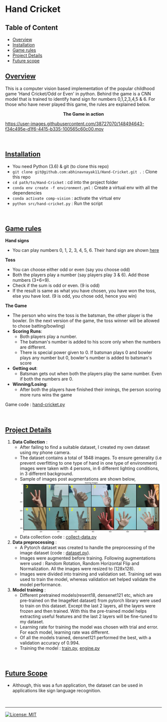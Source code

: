 # Hand Cricket

## Table of Content
  * [Overview](#overview)
  * [Installation](#installation)
  * [Game rules](#game-rules)
  * [Project Details](#project-details)
  * [Future scope](#future-scope)

## [Overview](#table-of-content)
This is a computer vision based implementation of the popular childhood game 'Hand Cricket/Odd or Even' in python. Behind the game is a CNN model that is trained to identify hand sign for numbers 0,1,2,3,4,5 & 6. For those who have never played this game, the rules are explained below.

**<p align="center">The Game in action</p>**

https://user-images.githubusercontent.com/38727070/148494643-f34c495e-d1f6-4415-b335-100565c60c00.mov

<br>

## [Installation](#table-of-content)
- You need Python (3.6) & git (to clone this repo)
- `git clone git@github.com:abhinavnayak11/Hand-Cricket.git .` : Clone this repo
- `cd path/to/Hand-Cricket` : cd into the project folder
- `conda env create -f environment.yml` : Create a virtual env with all the dependencies
- `conda activate comp-vision` : activate the virtual env
- `python src/hand-cricket.py` : Run the script

<br>

## [Game rules](#table-of-content)

**Hand signs**
- You can play numbers 0, 1, 2, 3, 4, 5, 6. Their hand sign are shown [here](static)    

**Toss** 
- You can choose either odd or even (say you choose odd)
- Both the players play a number (say players play 3 & 6). Add those numbers (3+6=9). 
- Check if the sum is odd or even. (9 is odd)
- If the result is same as what you have chosen, you have won the toss, else you have lost. (9 is odd, you chose odd, hence you win)

**The Game**
- The person who wins the toss is the batsman, the other player is the bowler. (In the next version of the game, the toss winner will be allowed to chose batting/bowling)
- **Scoring Runs**:
    - Both players play a number. 
    - The batsman's number is added to his score only when the numbers are different.
    - There is special power given to 0. If batsman plays 0 and bowler plays any number but 0, bowler's number is added to batsman's score
- **Getting out**:
    - Batsman gets out when both the players play the same number. Even if both the numbers are 0. 
- **Winning/Losing**:
    - After both the players have finished their innings, the person scoring more runs wins the game

Game code : [hand-cricket.py](src/hand-cricket.py)

<br>

## [Project Details](#table-of-content)
1. **Data Collection** : 
    - After failing to find a suitable dataset, I created my own dataset using my phone camera. 
    - The dataset contains a total of 1848 images. To ensure generality (i.e prevent overfitting to one type of hand in one type of environment) images were taken with 4 persons, in 6 different lighting conditions, in 3 different background. 
    - Sample of images post augmentations are shown below, ![images](static/images/training_images.png)
    - Data collection code : [collect-data.py](src/collect_data.py)
2. **Data preprocessing** : 
    - A Pytorch dataset was created to handle the preprocessing of the image dataset (code : [dataset.py](src/dataset.py)).
    - Images were augmented before training. Following augmentations were used : Random Rotation, Random Horizontal Flip and Normalization. All the images were resized to (128x128). 
    - Images were divided into training and validation set. Training set was used to train the model, whereas validation set helped validate the model performance.
3. **Model training** : 
    - Different pretrained models(resent18, densenet121 etc, which are pre-trained on the ImageNet dataset)  from pytorch library were used to train on this dataset. Except the last 2 layers, all the layers were frozen and then trained. With this the pre-trained model helps extracting useful features and the last 2 layers will be fine-tuned to my dataset. 
    - Learning rate for training the model was chosen with trial and error. For each model, learning rate was different.
    - Of all the models trained, densnet121 performed the best, with a validation accuracy of 0.994.
   - Training the model : [train.py](src/train.py), [engine.py](src/engine.py)

<br>

## [Future Scope](#table-of-content)
- Although, this was a fun application, the dataset can be used in applications like sign language recognition. 

<br>

---
[![License: MIT](https://img.shields.io/badge/License-MIT-yellow.svg)](https://github.com/abhinavnayak11/Hand-Cricket/blob/main/LICENSE)
